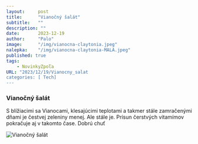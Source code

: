 ```yaml
---
layout:     post
title:      "Vianočný šalát"
subtitle:   ""
description: ""
date:       2023-12-19
author:     "Palo"
image:      "/img/vianocna-claytonia.jpeg"
nalepka:	"/img/vianocna-claytonia-MALA.jpeg"
published: true
tags:
    - NovinkyZpoľa
URL: "2023/12/19/Vianocny_salat
categories: [ Tech]
---
```

### Vianočný šalát ###
S blížiacimi sa Vianocami, klesajúcimi teplotami a takmer stále zamračenými dňami je čestvej zeleniny menej. Ale stále je.
Prísun čerstvých vitamímov pokračuje aj v takomto čase.
Dobrú chuť

![Vianočný šalát](/img/vianocna-claytonia.jpeg)


